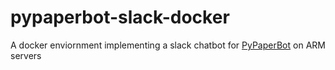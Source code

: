# pypaperbot-slack-docker
A docker enviornment implementing a slack chatbot for [PyPaperBot](https://github.com/ferru97/PyPaperBot) on ARM servers 
